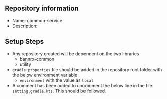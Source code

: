 ## Repository information

- Name: common-service
- Description: 

## Setup Steps

- Any repository created will be dependent on the two libraries 
  - bannrx-common
  - utility
- `gradle.properties` file should be added in the repository root folder with the below environment variable
  - `environment` with the value as `local`
- A comment has been added to uncomment the below line in the file `setting.gradle.kts`. This should be followed.